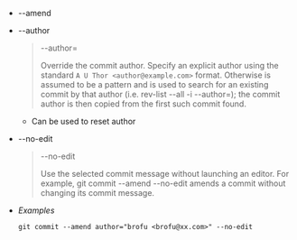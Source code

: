 


* --amend


* --author
  > --author=<author>
  >
  > Override the commit author. Specify an explicit author using the standard `A U Thor <author@example.com>` format. Otherwise <author> is assumed to be a pattern and is used to search for an existing commit by that author (i.e. rev-list --all -i --author=<author>); the commit author is then copied from the first such commit found.
  
  * Can be used to reset author  
 

* --no-edit
  > --no-edit
  >
  > Use the selected commit message without launching an editor. For example, git commit --amend --no-edit amends a commit without changing its commit message. 

* *Examples*
  ```
  git commit --amend author="brofu <brofu@xx.com>" --no-edit
  ```

